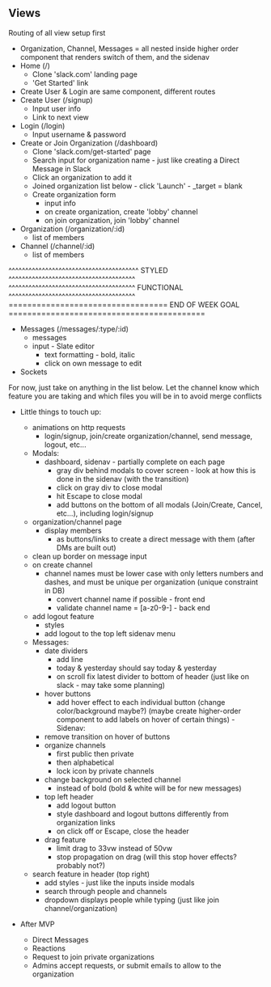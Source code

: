 ## Views

Routing of all view setup first

 - Organization, Channel, Messages = all nested inside higher order component that renders switch of them, and the sidenav
 - Home (/)
    - Clone 'slack.com' landing page
    - 'Get Started' link
 - Create User & Login are same component, different routes
 - Create User (/signup)
    - Input user info
    - Link to next view
 - Login (/login)
    - Input username & password
 - Create or Join Organization (/dashboard)
    - Clone 'slack.com/get-started' page
    - Search input for organization name - just like creating a Direct Message in Slack
    - Click an organization to add it
    - Joined organization list below - click 'Launch' - _target = blank
    - Create organization form
        - input info
        - on create organization, create 'lobby' channel
        - on join organization, join 'lobby' channel
 - Organization (/organization/:id)
    - list of members
 - Channel (/channel/:id)
    - list of members

^^^^^^^^^^^^^^^^^^^^^^^^^^^^^^^^^^^^^^^    STYLED    ^^^^^^^^^^^^^^^^^^^^^^^^^^^^^^^^^^^^^^
^^^^^^^^^^^^^^^^^^^^^^^^^^^^^^^^^^^^^^   FUNCTIONAL   ^^^^^^^^^^^^^^^^^^^^^^^^^^^^^^^^^^^^^^
==================================   END OF WEEK GOAL   ==========================================

 - Messages (/messages/:type/:id)
    - messages
    - input - Slate editor
        - text formatting - bold, italic
        - click on own message to edit
 - Sockets

For now, just take on anything in the list below. Let the channel know which feature you are taking and which files you will be in to avoid merge conflicts

 - Little things to touch up:
    - animations on http requests
        - login/signup, join/create organization/channel, send message, logout, etc...
    - Modals:
        - dashboard, sidenav - partially complete on each page
            - gray div behind modals to cover screen - look at how this is done in the sidenav (with the transition)
            - click on gray div to close modal
            - hit Escape to close modal
            - add buttons on the bottom of all modals (Join/Create, Cancel, etc...), including login/signup
    - organization/channel page
        - display members
            - as buttons/links to create a direct message with them (after DMs are built out)
    - clean up border on message input
    - on create channel
        - channel names must be lower case with only letters numbers and dashes, and must be unique per organization (unique constraint in DB)
            - convert channel name if possible - front end
            - validate channel name = [a-z0-9\-] - back end
    - add logout feature
        - styles
        - add logout to the top left sidenav menu
    - Messages:
        - date dividers
            - add line
            - today & yesterday should say today & yesterday
            - on scroll fix latest divider to bottom of header (just like on slack - may take some planning)
        - hover buttons
            - add hover effect to each individual button (change color/background maybe?) (maybe create higher-order component to add labels on hover of certain things)
    -Sidenav:
        - remove transition on hover of buttons
        - organize channels
            - first public then private
            - then alphabetical
            - lock icon by private channels
        - change background on selected channel
            - instead of bold (bold & white will be for new messages)
        - top left header
            - add logout button
            - style dashboard and logout buttons differently from organization links
            - on click off or Escape, close the header
        - drag feature
            - limit drag to 33vw instead of 50vw
            - stop propagation on drag (will this stop hover effects? probably not?)
    - search feature in header (top right)
        - add styles - just like the inputs inside modals
        - search through people and channels
        - dropdown displays people while typing (just like join channel/organization)



 - After MVP
    - Direct Messages
    - Reactions
    - Request to join private organizations
    - Admins accept requests, or submit emails to allow to the organization

